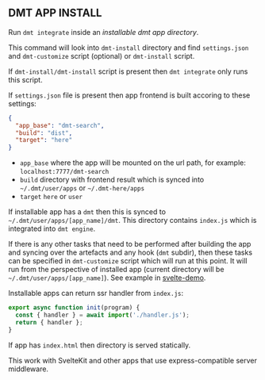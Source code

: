 ## DMT APP INSTALL

Run `dmt integrate` inside an _installable dmt app directory_.

This command will look into `dmt-install` directory and find `settings.json` and `dmt-customize` script (optional) or `dmt-install` script.

If `dmt-install/dmt-install` script is present then `dmt integrate` only runs this script.

If `settings.json` file is present then app frontend is built accoring to these settings:

```json
{
  "app_base": "dmt-search",
  "build": "dist",
  "target": "here"
}
```

- `app_base` where the app will be mounted on the url path, for example: `localhost:7777/dmt-search`
- `build` directory with frontend result which is synced into `~/.dmt/user/apps` or `~/.dmt-here/apps`
- `target` `here` or `user`

If installable app has a `dmt` then this is synced to `~/.dmt/user/apps/[app_name]/dmt`. This directory contains `index.js` which is integrated into `dmt engine`.

If there is any other tasks that need to be performed after building the app and syncing over the artefacts and any hook (`dmt` subdir), then these tasks can be specified in `dmt-customize` script which will run at this point. It will run from the perspective of installed app (current directory will be `~/.dmt/user/apps/[app_name]`). See example in [svelte-demo](https://github.com/dmtsys/svelte-demo).

Installable apps can return ssr handler from `index.js`:

```js
export async function init(program) {
  const { handler } = await import('./handler.js');
  return { handler };
}
```

If app has `index.html` then directory is served statically.

This work with SvelteKit and other apps that use express-compatible server middleware.

